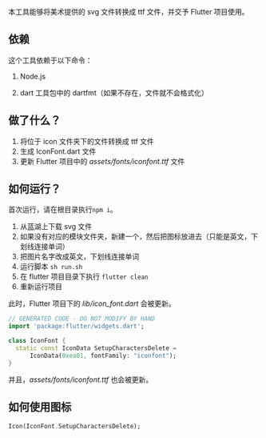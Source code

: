 本工具能够将美术提供的 svg 文件转换成 ttf 文件，并交予 Flutter 项目使用。



## 依赖

这个工具依赖于以下命令：

1.  Node.js

2.  dart 工具包中的 dartfmt（如果不存在，文件就不会格式化）

    

## 做了什么？

1.  将位于 icon 文件夹下的文件转换成  ttf 文件
2.  生成 IconFont.dart 文件
3.  更新 Flutter 项目中的 *assets/fonts/iconfont.ttf* 文件



## 如何运行？

首次运行，请在根目录执行`npm i`。



1.  从蓝湖上下载 svg 文件
2.  如果没有对应的模块文件夹，新建一个，然后把图标放进去（只能是英文，下划线连接单词）
3.  把图片名字改成英文，下划线连接单词
4.  运行脚本 `sh run.sh`
5.  在 flutter 项目目录下执行 `flutter clean`
6.  重新运行项目



此时，Flutter 项目下的 *lib/icon_font.dart* 会被更新。

```dart
// GENERATED CODE - DO NOT MODIFY BY HAND
import 'package:flutter/widgets.dart';

class IconFont {
  static const IconData SetupCharactersDelete =
      IconData(0xea01, fontFamily: "iconfont");
}
```



并且，*assets/fonts/iconfont.ttf* 也会被更新。



## 如何使用图标

```dart
Icon(IconFont.SetupCharactersDelete);
```